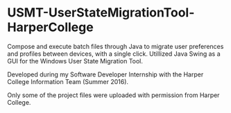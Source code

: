 # USMT-UserStateMigrationTool-HarperCollege

Compose and execute batch files through Java to migrate user preferences and profiles between devices, with a single click.
Utillized Java Swing as a GUI for the Windows User State Migration Tool.

Developed during my Software Developer Internship with the Harper College Information Team (Summer 2016).

Only some of the project files were uploaded with permission from Harper College.
